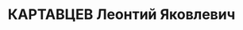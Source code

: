 ---
title: КАРТАВЦЕВ Леонтий Яковлевич
description: "Род. в 1902, Енисейская губ., Ачинский уезд, Березовская вол.. Проживал:\
  \ г. Красноярск. Редактор заводской газеты ПВРЗ \n  Арестован 19.09.1936. Обв.:\
  \ террористическая деятельность, КРП. Приговор: ВК ВС СССР, 14.04.1937 – 8 лет ИТЛ.\
  \ \n  Реабилитирован ВК ВС СССР 10.03.1960"
---